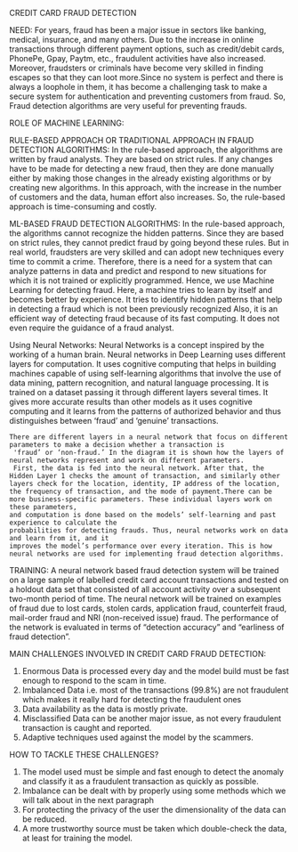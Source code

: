 CREDIT CARD FRAUD DETECTION

NEED:
    For years, fraud has been a major issue in sectors like banking, medical, insurance, and many others. Due to the increase in online
    transactions through different payment options, such as credit/debit cards, PhonePe, Gpay, Paytm, etc., fraudulent activities have
    also increased. Moreover, fraudsters or criminals have become very skilled in finding escapes so that they can loot more.Since no system is perfect and there is always a loophole in them, it has become a challenging task to make a secure system for
    authentication and preventing customers from fraud.  So, Fraud detection algorithms are very useful for preventing frauds.

ROLE OF MACHINE LEARNING:

RULE-BASED APPROACH OR TRADITIONAL APPROACH IN FRAUD DETECTION ALGORITHMS:
    In the rule-based approach, the algorithms are written by fraud analysts. They are based on strict rules. If any changes have to be made for detecting a new fraud, then they are done manually either by making those changes in the already existing algorithms or by creating new algorithms. In this approach, with the increase in the number of customers and the data, human effort also increases. So, the rule-based approach is time-consuming and costly.

ML-BASED FRAUD DETECTION ALGORITHMS:
    In the rule-based approach, the algorithms cannot recognize the hidden patterns. Since they are based on strict rules, they cannot predict fraud by going beyond these rules. But in real world, fraudsters are very skilled and can adopt new techniques every time to commit a crime. Therefore, there is a need for a system that can analyze patterns in data and predict and respond to new situations for which it is not trained or explicitly programmed.
    Hence, we use Machine Learning for detecting fraud. Here, a machine tries to learn by itself and becomes better by experience.  It tries to identify hidden patterns that help in detecting a fraud which is not been previously recognized Also, it is an efficient way of detecting fraud because of its fast computing. It does not even require the guidance of a fraud analyst.  
 
Using Neural Networks: 
    Neural Networks is a concept inspired by the working of a human brain. Neural networks in Deep Learning uses different layers for computation. It uses cognitive computing that helps in building machines capable of using self-learning algorithms that involve the use of data mining, pattern recognition, and natural language processing. It is trained on a dataset passing it through different layers several times.
    It gives more accurate results than other models as it uses cognitive computing and it learns from the patterns of authorized behavior and thus distinguishes between ‘fraud’ and ‘genuine’ transactions.             
         
    There are different layers in a neural network that focus on different parameters to make a decision whether a transaction is
     'fraud’ or ‘non-fraud.’ In the diagram it is shown how the layers of neural networks represent and work on different parameters.
     First, the data is fed into the neural network. After that, the Hidden Layer 1 checks the amount of transaction, and similarly other layers check for the location, identity, IP address of the location, the frequency of transaction, and the mode of payment.There can be more business-specific parameters. These individual layers work on these parameters,
    and computation is done based on the models’ self-learning and past experience to calculate the 
    probabilities for detecting frauds. Thus, neural networks work on data and learn from it, and it 
    improves the model’s performance over every iteration. This is how neural networks are used for implementing fraud detection algorithms.

TRAINING:
	 A neural network based fraud detection system will be trained on a large sample of labelled credit card account transactions and tested on a holdout data set that consisted of all account activity over a subsequent two-month period of time. The neural network will be trained on examples of fraud due to lost cards, stolen cards, application fraud, counterfeit fraud, mail-order fraud and NRI (non-received issue) fraud. The performance of the network is evaluated in terms of “detection accuracy” and “earliness of fraud detection”.

MAIN CHALLENGES INVOLVED IN CREDIT CARD FRAUD DETECTION: 

1.	Enormous Data is processed every day and the model build must be fast enough to respond to the scam in time.
2.	Imbalanced Data i.e. most of the transactions (99.8%) are not fraudulent which makes it really hard for detecting the fraudulent ones
3.	Data availability as the data is mostly private.
4.	Misclassified Data can be another major issue, as not every fraudulent transaction is caught and reported.
5.	Adaptive techniques used against the model by the scammers.

HOW TO TACKLE THESE CHALLENGES?

1.	The model used must be simple and fast enough to detect the anomaly and classify it as a fraudulent transaction as quickly as possible.
2.	Imbalance can be dealt with by properly using some methods which we will talk about in the next paragraph
3.	For protecting the privacy of the user the dimensionality of the data can be reduced.
4.	A more trustworthy source must be taken which double-check the data, at least for training the model.
